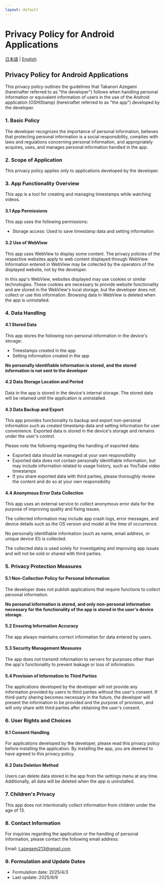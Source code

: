 ```yaml
---
layout: default
---
```


# Privacy Policy for Android Applications

[日本語](android-policy.md) | [English](android-policy-en.md)

## Privacy Policy for Android Applications

This privacy policy outlines the guidelines that Takanori Azegami (hereinafter referred to as "the developer") follows when handling personal information or equivalent information of users in the use of the Android application (OSHIStamp) (hereinafter referred to as "the app") developed by the developer.

### 1. Basic Policy

The developer recognizes the importance of personal information, believes that protecting personal information is a social responsibility, complies with laws and regulations concerning personal information, and appropriately acquires, uses, and manages personal information handled in the app.

### 2. Scope of Application

This privacy policy applies only to applications developed by the developer.

### 3. App Functionality Overview

This app is a tool for creating and managing timestamps while watching videos.

#### 3.1 App Permissions

This app uses the following permissions:

- Storage access: Used to save timestamp data and setting information

#### 3.2 Use of WebView

This app uses WebView to display some content. The privacy policies of the respective websites apply to web content displayed through WebView. Information entered in WebView may be collected by the operators of the displayed website, not by the developer.

In this app's WebView, websites displayed may use cookies or similar technologies. These cookies are necessary to provide website functionality and are stored in the WebView's local storage, but the developer does not collect or use this information. Browsing data in WebView is deleted when the app is uninstalled.

### 4. Data Handling

#### 4.1 Stored Data

This app stores the following non-personal information in the device's storage:

- Timestamps created in the app
- Setting information created in the app

**No personally identifiable information is stored, and the stored information is not sent to the developer**

#### 4.2 Data Storage Location and Period

Data in the app is stored in the device's internal storage.
The stored data will be retained until the application is uninstalled.

#### 4.3 Data Backup and Export

This app provides functionality to backup and export non-personal information such as created timestamp data and setting information for user convenience. Exported data is stored in the device's storage and remains under the user's control.

Please note the following regarding the handling of exported data:

- Exported data should be managed at your own responsibility
- Exported data does not contain personally identifiable information, but may include information related to usage history, such as YouTube video timestamps
- If you share exported data with third parties, please thoroughly review the content and do so at your own responsibility

#### 4.4 Anonymous Error Data Collection

This app uses an external service to collect anonymous error data for the purpose of improving quality and fixing issues.

The collected information may include app crash logs, error messages, and device details such as the OS version and model at the time of occurrence.

No personally identifiable information (such as name, email address, or unique device ID) is collected.

The collected data is used solely for investigating and improving app issues and will not be sold or shared with third parties.

### 5. Privacy Protection Measures

#### 5.1 Non-Collection Policy for Personal Information

The developer does not publish applications that require functions to collect personal information.

**No personal information is stored, and only non-personal information necessary for the functionality of the app is stored in the user's device storage.**

#### 5.2 Ensuring Information Accuracy

The app always maintains correct information for data entered by users.

#### 5.3 Security Management Measures

The app does not transmit information to servers for purposes other than the app's functionality to prevent leakage or loss of information.

#### 5.4 Provision of Information to Third Parties

The applications developed by the developer will not provide any information provided by users to third parties without the user's consent.
If third-party sharing becomes necessary in the future, the developer will present the information to be provided and the purpose of provision, and will only share with third parties after obtaining the user's consent.

### 6. User Rights and Choices

#### 6.1 Consent Handling

For applications developed by the developer, please read this privacy policy before installing the application.
By installing the app, you are deemed to have agreed to this privacy policy.

#### 6.2 Data Deletion Method

Users can delete data stored in the app from the settings menu at any time. Additionally, all data will be deleted when the app is uninstalled.

### 7. Children's Privacy

This app does not intentionally collect information from children under the age of 13.

### 8. Contact Information

For inquiries regarding the application or the handling of personal information, please contact the following email address:

Email: t.azegami213@gmail.com

### 9. Formulation and Update Dates

- Formulation date: 2025/4/3
- Last update: 2025/9/9
